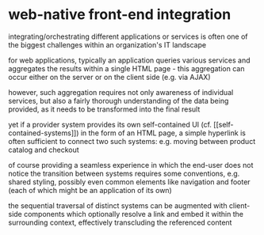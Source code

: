 # web-native front-end integration

integrating/orchestrating different applications or services is often one of
the biggest challenges within an organization's IT landscape

for web applications, typically an application queries various services and
aggregates the results within a single HTML page - this aggregation can occur
either on the server or on the client side (e.g. via AJAX)

however, such aggregation requires not only awareness of individual services,
but also a fairly thorough understanding of the data being provided, as it
needs to be transformed into the final result

yet if a provider system provides its own self-contained UI (cf.
[[self-contained-systems]]) in the form of an HTML page, a simple hyperlink is
often sufficient to connect two such systems: e.g. moving between product
catalog and checkout

of course providing a seamless experience in which the end-user does not notice
the transition between systems requires some conventions, e.g. shared styling,
possibly even common elements like navigation and footer (each of which might
be an application of its own)

the sequential traversal of distinct systems can be augmented with client-side
components which optionally resolve a link and embed it within the surrounding
context, effectively transcluding the referenced content
